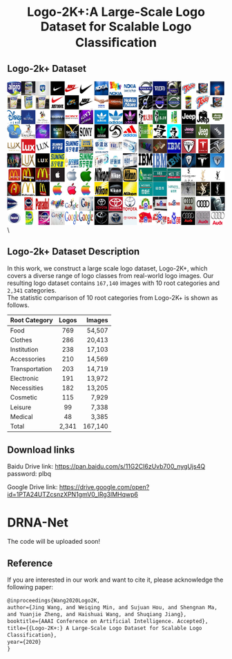 # <p align="center"> Logo-2K+:A Large-Scale Logo Dataset for Scalable Logo Classiﬁcation </p>

## Logo-2k+ Dataset
![example](logo/example.png)\

## Logo-2k+ Dataset Description
In this work, we construct a large scale logo dataset, Logo-2K+, which covers a diverse range of logo classes from real-world logo images.
Our resulting logo dataset contains `167,140` images with 10 root categories and `2,341` categories. \
The statistic comparison of 10 root categories from Logo-2K+ is shown as follows. 

| Root Category        | Logos           | Images  |
| ------------- |:-------------:| -----:|
| Food          |    769        | 54,507 |
| Clothes       |    286        | 20,413 |
| Institution   |    238        | 17,103 |
| Accessories   |    210        | 14,569 |
|Transportation |    203        | 14,719 |
|Electronic     |    191        | 13,972 |
|Necessities    |    182        | 13,205 |
|Cosmetic       |    115        |  7,929 |
|Leisure        |    99         |  7,338 |
|Medical        |    48         |  3,385 |
|Total          |    2,341      |167,140 | 

## Download links
Baidu Drive link: https://pan.baidu.com/s/11G2CI6zUvb700_nygUjs4Q  password: plbq 

Google Drive link: https://drive.google.com/open?id=1PTA24UTZcsnzXPN1gmV0_lRg3lMHqwp6 

# DRNA-Net

The code will be uploaded soon!


## Reference
If you are interested in our work and want to cite it, please acknowledge the following paper:

```
@inproceedings{Wang2020Logo2K,
author={Jing Wang, and Weiqing Min, and Sujuan Hou, and Shengnan Ma, and Yuanjie Zheng, and Haishuai Wang, and Shuqiang Jiang},
booktitle={AAAI Conference on Artificial Intelligence. Accepted},
title={{Logo-2K+:} A Large-Scale Logo Dataset for Scalable Logo Classification},
year={2020}
}
```
